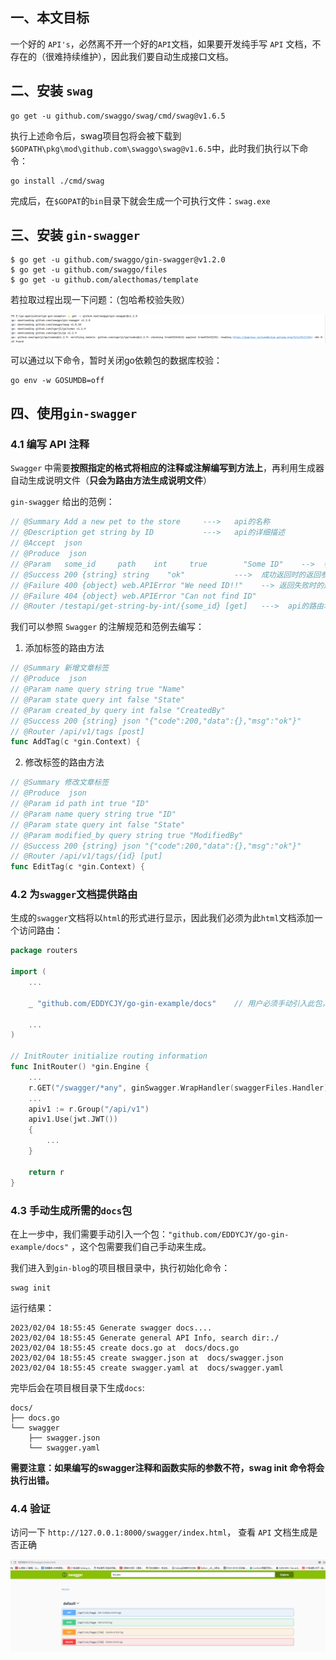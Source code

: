 ## 一、本文目标

一个好的 `API's`，必然离不开一个好的`API`文档，如果要开发纯手写 `API` 文档，不存在的（很难持续维护），因此我们要自动生成接口文档。



## 二、安装 `swag`

```
go get -u github.com/swaggo/swag/cmd/swag@v1.6.5
```

执行上述命令后，swag项目包将会被下载到`$GOPATH\pkg\mod\github.com\swaggo\swag@v1.6.5`中，此时我们执行以下命令：

```
go install ./cmd/swag
```

完成后，在`$GOPAT`的`bin`目录下就会生成一个可执行文件：`swag.exe`



## 三、安装 `gin-swagger`

```
$ go get -u github.com/swaggo/gin-swagger@v1.2.0 
$ go get -u github.com/swaggo/files
$ go get -u github.com/alecthomas/template
```

若拉取过程出现一下问题：（包哈希校验失败）

![image-20230204183036080](07.使用swagger生成API文档.assets/image-20230204183036080.png)

可以通过以下命令，暂时关闭go依赖包的数据库校验：

```
go env -w GOSUMDB=off
```



## 四、使用`gin-swagger`

### 4.1 编写 API 注释

`Swagger` 中需要**按照指定的格式将相应的注释或注解编写到方法上**，再利用生成器自动生成说明文件（**只会为路由方法生成说明文件**）

`gin-swagger` 给出的范例：

```go
// @Summary Add a new pet to the store     --->   api的名称
// @Description get string by ID           --->   api的详细描述
// @Accept  json                           
// @Produce  json						   
// @Param   some_id     path    int     true        "Some ID"    -->  参数名  path或者是query  参数类型  是否必须
// @Success 200 {string} string    "ok"           --->  成功返回时的返回参数格式(支持自定义类型)
// @Failure 400 {object} web.APIError "We need ID!!"    --> 返回失败时的返回参数格式
// @Failure 404 {object} web.APIError "Can not find ID"
// @Router /testapi/get-string-by-int/{some_id} [get]   --->  api的路由地址和请求方式
```

我们可以参照 `Swagger` 的注解规范和范例去编写：

1.  添加标签的路由方法

```go
// @Summary 新增文章标签
// @Produce  json
// @Param name query string true "Name"
// @Param state query int false "State"
// @Param created_by query int false "CreatedBy"
// @Success 200 {string} json "{"code":200,"data":{},"msg":"ok"}"
// @Router /api/v1/tags [post]
func AddTag(c *gin.Context) {   
```

2. 修改标签的路由方法

```go
// @Summary 修改文章标签
// @Produce  json
// @Param id path int true "ID"
// @Param name query string true "ID"
// @Param state query int false "State"
// @Param modified_by query string true "ModifiedBy"
// @Success 200 {string} json "{"code":200,"data":{},"msg":"ok"}"
// @Router /api/v1/tags/{id} [put]
func EditTag(c *gin.Context) {
```

### 4.2 为`swagger`文档提供路由

生成的`swagger`文档将以`html`的形式进行显示，因此我们必须为此`html`文档添加一个访问路由：

```go
package routers

import (
    ...

    _ "github.com/EDDYCJY/go-gin-example/docs"    // 用户必须手动引入此包，docs包也是必须由用户手动生成

    ...
)

// InitRouter initialize routing information
func InitRouter() *gin.Engine {
    ...
    r.GET("/swagger/*any", ginSwagger.WrapHandler(swaggerFiles.Handler))   //添加路由
    ...
    apiv1 := r.Group("/api/v1")
    apiv1.Use(jwt.JWT())
    {
        ...
    }

    return r
}
```

### 4.3 手动生成所需的`docs`包

在上一步中，我们需要手动引入一个包：`"github.com/EDDYCJY/go-gin-example/docs"` ，这个包需要我们自己手动来生成。

我们进入到`gin-blog`的项目根目录中，执行初始化命令：

```
swag init
```

运行结果：

```
2023/02/04 18:55:45 Generate swagger docs....
2023/02/04 18:55:45 Generate general API Info, search dir:./
2023/02/04 18:55:45 create docs.go at  docs/docs.go
2023/02/04 18:55:45 create swagger.json at  docs/swagger.json
2023/02/04 18:55:45 create swagger.yaml at  docs/swagger.yaml
```

完毕后会在项目根目录下生成`docs`:

```
docs/
├── docs.go
└── swagger
    ├── swagger.json
    └── swagger.yaml
```

**需要注意：如果编写的swagger注释和函数实际的参数不符，swag init 命令将会执行出错。**



### 4.4 验证

访问一下 `http://127.0.0.1:8000/swagger/index.html`， 查看 `API` 文档生成是否正确

![image-20230204190231552](07.使用swagger生成API文档.assets/image-20230204190231552.png)